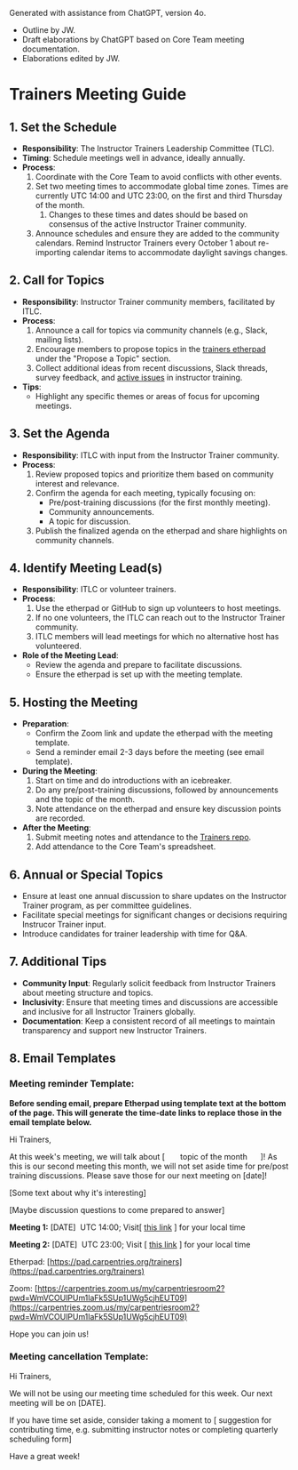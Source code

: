 Generated with assistance from ChatGPT, version 4o. 
- Outline by JW.
- Draft elaborations by ChatGPT based on Core Team meeting documentation.
- Elaborations edited by JW.
# Trainers Meeting Guide

## 1. **Set the Schedule**

- **Responsibility**: The Instructor Trainers Leadership Committee (TLC).
- **Timing**: Schedule meetings well in advance, ideally annually.
- **Process**:
    1. Coordinate with the Core Team to avoid conflicts with other events.
    2. Set two meeting times to accommodate global time zones. Times are currently UTC 14:00 and UTC 23:00, on the first and third Thursday of the month. 
	    1. Changes to these times and dates should be based on consensus of the active Instructor Trainer community.
    3. Announce schedules and ensure they are added to the community calendars. Remind Instructor Trainers every October 1 about re-importing calendar items to accommodate daylight savings changes.

## 2. **Call for Topics**

- **Responsibility**: Instructor Trainer community members, facilitated by ITLC.
- **Process**:
    1. Announce a call for topics via community channels (e.g., Slack, mailing lists).
    2. Encourage members to propose topics in the [trainers etherpad](https://pad.carpentries.org/trainers) under the "Propose a Topic" section.
    3. Collect additional ideas from recent discussions, Slack threads, survey feedback, and [active issues](https://github.com/carpentries/instructor-training/issues) in instructor training.
- **Tips**:
    - Highlight any specific themes or areas of focus for upcoming meetings.

## 3. **Set the Agenda**

- **Responsibility**: ITLC with input from the Instructor Trainer community.
- **Process**:
    1. Review proposed topics and prioritize them based on community interest and relevance.
    2. Confirm the agenda for each meeting, typically focusing on:
        - Pre/post-training discussions (for the first monthly meeting).
        - Community announcements.
        - A topic for discussion.
    3. Publish the finalized agenda on the etherpad and share highlights on community channels.
      
## 4. **Identify Meeting Lead(s)**

- **Responsibility**: ITLC or volunteer trainers.
- **Process**:
    1. Use the etherpad or GitHub to sign up volunteers to host meetings.
    2. If no one volunteers, the ITLC can reach out to the Instructor Trainer community.
    3. ITLC members will lead meetings for which no alternative host has volunteered.
- **Role of the Meeting Lead**:
    - Review the agenda and prepare to facilitate discussions.
    - Ensure the etherpad is set up with the meeting template.

## 5. **Hosting the Meeting**

- **Preparation**:
    - Confirm the Zoom link and update the etherpad with the meeting template.
    - Send a reminder email 2-3 days before the meeting (see email template).
- **During the Meeting**:
    1. Start on time and do introductions with an icebreaker.
    2. Do any pre/post-training discussions, followed by announcements and the topic of the month.
    4. Note attendance on the etherpad and ensure key discussion points are recorded.
- **After the Meeting**:
    1. Submit meeting notes and attendance to the [Trainers repo](https://github.com/carpentries/trainers/tree/main/minutes).
    2. Add attendance to the Core Team's spreadsheet.

## 6. **Annual or Special Topics**

- Ensure at least one annual discussion to share updates on the Instructor Trainer program, as per committee guidelines.
- Facilitate special meetings for significant changes or decisions requiring Instrucor Trainer input.
- Introduce candidates for trainer leadership with time for Q&A.

## 7. **Additional Tips**

- **Community Input**: Regularly solicit feedback from Instructor Trainers about meeting structure and topics.
- **Inclusivity**: Ensure that meeting times and discussions are accessible and inclusive for all Instructor Trainers globally.
- **Documentation**: Keep a consistent record of all meetings to maintain transparency and support new Instructor Trainers.

## 8. **Email Templates**

### Meeting reminder Template:

**Before sending email, prepare Etherpad using template text at the bottom of the page. This will generate the time-date links to replace those in the email template below.**

Hi Trainers,

At this week's meeting, we will talk about [       topic of the month      ]! As this is our second meeting this month, we will not set aside time for pre/post training discussions. Please save those for our next meeting on [date]!

[Some text about why it's interesting]

[Maybe discussion questions to come prepared to answer]

**Meeting 1:** [DATE]  UTC 14:00; Visit[ [](https://www.timeanddate.com/worldclock/fixedtime.html?iso=20210903T14)[this link](https://www.timeanddate.com/worldclock/fixedtime.html?iso=20210903T14) ] for your local time

**Meeting 2:** [DATE]  UTC 23:00; Visit [ [](https://www.timeanddate.com/worldclock/fixedtime.html?iso=20210903T23)[this link](https://www.timeanddate.com/worldclock/fixedtime.html?iso=20210903T23) ] for your local time

Etherpad: [](https://pad.carpentries.org/trainers)[https://pad.carpentries.org/trainers](https://pad.carpentries.org/trainers)

Zoom: [](https://carpentries.zoom.us/my/carpentriesroom2?pwd=WmVCOUlPUm1laFk5SUp1UWg5cjhEUT09)[https://carpentries.zoom.us/my/carpentriesroom2?pwd=WmVCOUlPUm1laFk5SUp1UWg5cjhEUT09](https://carpentries.zoom.us/my/carpentriesroom2?pwd=WmVCOUlPUm1laFk5SUp1UWg5cjhEUT09)

Hope you can join us!

### Meeting cancellation Template:

Hi Trainers,

We will not be using our meeting time scheduled for this week. Our next meeting will be on [DATE].

If you have time set aside, consider taking a moment to [ suggestion for contributing time, e.g. submitting instructor notes or completing quarterly scheduling form]

Have a great week!
